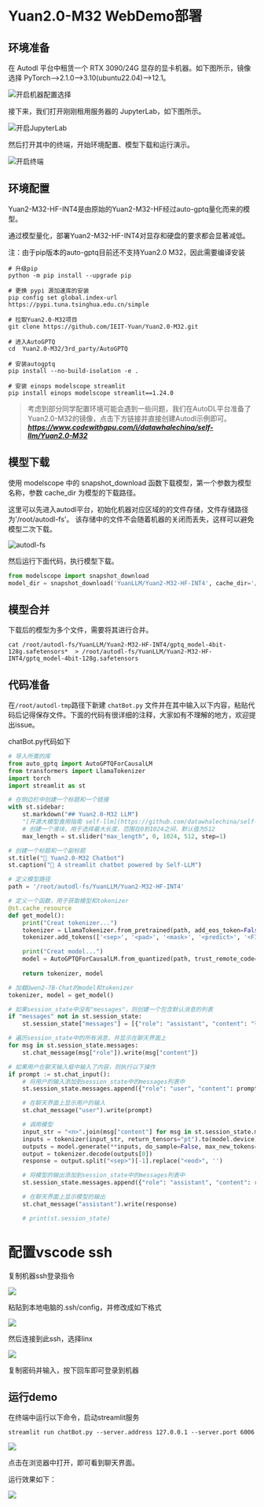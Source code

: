 # Yuan2.0-M32 WebDemo部署

## 环境准备

在 Autodl 平台中租赁一个 RTX 3090/24G 显存的显卡机器。如下图所示，镜像选择 PyTorch-->2.1.0-->3.10(ubuntu22.04)-->12.1。

![开启机器配置选择](images/01-1.png)

接下来，我们打开刚刚租用服务器的 JupyterLab，如下图所示。

![开启JupyterLab](images/01-2.png)

然后打开其中的终端，开始环境配置、模型下载和运行演示。  

![开启终端](images/01-3.png)

## 环境配置

Yuan2-M32-HF-INT4是由原始的Yuan2-M32-HF经过auto-gptq量化而来的模型。

通过模型量化，部署Yuan2-M32-HF-INT4对显存和硬盘的要求都会显著减低。

注：由于pip版本的auto-gptq目前还不支持Yuan2.0 M32，因此需要编译安装

```shell
# 升级pip
python -m pip install --upgrade pip

# 更换 pypi 源加速库的安装
pip config set global.index-url https://pypi.tuna.tsinghua.edu.cn/simple

# 拉取Yuan2.0-M32项目
git clone https://github.com/IEIT-Yuan/Yuan2.0-M32.git

# 进入AutoGPTQ
cd  Yuan2.0-M32/3rd_party/AutoGPTQ

# 安装autogptq
pip install --no-build-isolation -e .

# 安装 einops modelscope streamlit
pip install einops modelscope streamlit==1.24.0
```

> 考虑到部分同学配置环境可能会遇到一些问题，我们在AutoDL平台准备了Yuan2.0-M32的镜像，点击下方链接并直接创建Autodl示例即可。
> ***https://www.codewithgpu.com/i/datawhalechina/self-llm/Yuan2.0-M32***


## 模型下载  

使用 modelscope 中的 snapshot_download 函数下载模型，第一个参数为模型名称，参数 cache_dir 为模型的下载路径。

这里可以先进入autodl平台，初始化机器对应区域的的文件存储，文件存储路径为'/root/autodl-fs'。
该存储中的文件不会随着机器的关闭而丢失，这样可以避免模型二次下载。

![autodl-fs](images/autodl-fs.png)

然后运行下面代码，执行模型下载。

```python
from modelscope import snapshot_download
model_dir = snapshot_download('YuanLLM/Yuan2-M32-HF-INT4', cache_dir='/root/autodl-fs')
``` 

## 模型合并

下载后的模型为多个文件，需要将其进行合并。

```shell
cat /root/autodl-fs/YuanLLM/Yuan2-M32-HF-INT4/gptq_model-4bit-128g.safetensors*  > /root/autodl-fs/YuanLLM/Yuan2-M32-HF-INT4/gptq_model-4bit-128g.safetensors
```

## 代码准备

在`/root/autodl-tmp`路径下新建 `chatBot.py` 文件并在其中输入以下内容，粘贴代码后记得保存文件。下面的代码有很详细的注释，大家如有不理解的地方，欢迎提出issue。

chatBot.py代码如下

```python
# 导入所需的库
from auto_gptq import AutoGPTQForCausalLM
from transformers import LlamaTokenizer
import torch
import streamlit as st

# 在侧边栏中创建一个标题和一个链接
with st.sidebar:
    st.markdown("## Yuan2.0-M32 LLM")
    "[开源大模型食用指南 self-llm](https://github.com/datawhalechina/self-llm.git)"
    # 创建一个滑块，用于选择最大长度，范围在0到1024之间，默认值为512
    max_length = st.slider("max_length", 0, 1024, 512, step=1)

# 创建一个标题和一个副标题
st.title("💬 Yuan2.0-M32 Chatbot")
st.caption("🚀 A streamlit chatbot powered by Self-LLM")

# 定义模型路径
path = '/root/autodl-fs/YuanLLM/Yuan2-M32-HF-INT4'

# 定义一个函数，用于获取模型和tokenizer
@st.cache_resource
def get_model():
    print("Creat tokenizer...")
    tokenizer = LlamaTokenizer.from_pretrained(path, add_eos_token=False, add_bos_token=False, eos_token='<eod>')
    tokenizer.add_tokens(['<sep>', '<pad>', '<mask>', '<predict>', '<FIM_SUFFIX>', '<FIM_PREFIX>', '<FIM_MIDDLE>','<commit_before>','<commit_msg>','<commit_after>','<jupyter_start>','<jupyter_text>','<jupyter_code>','<jupyter_output>','<empty_output>'], special_tokens=True)

    print("Creat model...")
    model = AutoGPTQForCausalLM.from_quantized(path, trust_remote_code=True).cuda()
  
    return tokenizer, model

# 加载Qwen2-7B-Chat的model和tokenizer
tokenizer, model = get_model()

# 如果session_state中没有"messages"，则创建一个包含默认消息的列表
if "messages" not in st.session_state:
    st.session_state["messages"] = [{"role": "assistant", "content": "有什么可以帮您的？"}]

# 遍历session_state中的所有消息，并显示在聊天界面上
for msg in st.session_state.messages:
    st.chat_message(msg["role"]).write(msg["content"])

# 如果用户在聊天输入框中输入了内容，则执行以下操作
if prompt := st.chat_input():
    # 将用户的输入添加到session_state中的messages列表中
    st.session_state.messages.append({"role": "user", "content": prompt})

    # 在聊天界面上显示用户的输入
    st.chat_message("user").write(prompt)

    # 调用模型
    input_str = "<n>".join(msg["content"] for msg in st.session_state.messages) + "<sep>"
    inputs = tokenizer(input_str, return_tensors="pt").to(model.device)
    outputs = model.generate(**inputs, do_sample=False, max_new_tokens=256)
    output = tokenizer.decode(outputs[0])
    response = output.split("<sep>")[-1].replace("<eod>", '')

    # 将模型的输出添加到session_state中的messages列表中
    st.session_state.messages.append({"role": "assistant", "content": response})

    # 在聊天界面上显示模型的输出
    st.chat_message("assistant").write(response)

    # print(st.session_state)
```

# 配置vscode ssh

复制机器ssh登录指令

![](images/03-0.png)

粘贴到本地电脑的.ssh/config，并修改成如下格式

![](images/03-1.png)

然后连接到此ssh，选择linx

![](images/03-2.png)

复制密码并输入，按下回车即可登录到机器

## 运行demo

在终端中运行以下命令，启动streamlit服务

```shell
streamlit run chatBot.py --server.address 127.0.0.1 --server.port 6006
```

![](images/03-3.png)


点击在浏览器中打开，即可看到聊天界面。

运行效果如下：

![](images/03-4.png)

